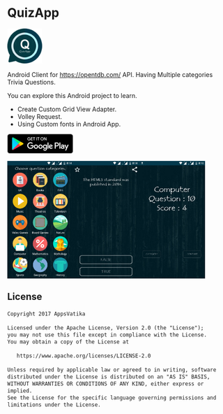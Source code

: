 # QuizApp

<img alt="Logo" src="app/src/main/res/mipmap-xxxhdpi/ic_launcher.png" width="80" />

Android Client for https://opentdb.com/ API. Having Multiple categories Trivia Questions.

You can explore this Android project to learn.

* Create Custom Grid View Adapter.
* Volley Request.
* Using Custom fonts in Android App.



<a href='https://play.google.com/store/apps/details?id=com.appsvatika.quizapp'><img src='https://github.com/AppsVatika/QuizApp/blob/master/google-play.png' alt='Get it on Google Play' height='45' /></a>

<div style="display:flex;">
<img alt="App image" src="screenshot/Screenshot (19 Nov 2017 8_14_05 pm).png" width="30%" >
<img alt="App image" src="screenshot/Screenshot (19 Nov 2017 8_14_56 pm).png" width="30%">
<img alt="App image" src="screenshot/Screenshot (19 Nov 2017 8_16_16 pm).png" width="30%">

</div>

License
-------
    Copyright 2017 AppsVatika
    
    Licensed under the Apache License, Version 2.0 (the "License");
    you may not use this file except in compliance with the License.
    You may obtain a copy of the License at
    
       https://www.apache.org/licenses/LICENSE-2.0
    
    Unless required by applicable law or agreed to in writing, software
    distributed under the License is distributed on an "AS IS" BASIS,
    WITHOUT WARRANTIES OR CONDITIONS OF ANY KIND, either express or implied.
    See the License for the specific language governing permissions and
    limitations under the License.
